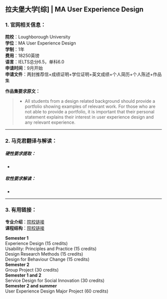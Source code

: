 ## 拉夫堡大学[综] | MA User Experience Design


### 1. 官网相关信息：

**院校**：Loughborough University   
**学位**：MA User Experience Design   
**学制**：1年  
**费用**：18250英镑  
**语言**：IELTS总分6.5，单科6.0     
**申请时间**：9月开始  
**申请文件**：两封推荐信+成绩证明+学位证明+英文成绩+个人简历+个人陈述+作品集

**作品集要求原文：**   

> -	All students from a design related background should provide a portfolio showing examples of relevant work. For those who are not able to provide a portfolio, it is important that their personal statement explains their interest in user experience design and any relevant experience.




---


### 2. 马克君翻译与解读：

##### 硬性要求提取：
- 


##### 软性要求解读：
- 


---


### 3. 有用链接：

**专业介绍**：[院校链接](http://www.lboro.ac.uk/study/postgraduate/masters-degrees/a-z/user-experience-design/)  
**课程结构**：[院校链接]() 

**Semester 1**  
Experience Design (15 credits)  
Usability: Principles and Practice (15 credits)  
Design Research Methods (15 credits)  
Design for Behaviour Change (15 credits)  
**Semester 2**  
Group Project (30 credits)  
**Semester 1 and 2**  
Service Design for Social Innovation (30 credits)  
**Semester 2 and summer**  
User Experience Design Major Project (60 credits)


 
